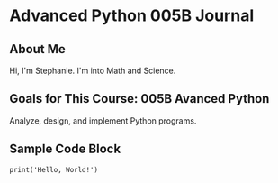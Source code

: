 # Advanced Python 005B Journal

## About Me
Hi, I'm Stephanie. I'm into Math and Science.

## Goals for This Course: 005B Avanced Python
Analyze, design, and implement Python programs.


## Sample Code Block
```
print('Hello, World!')
```
